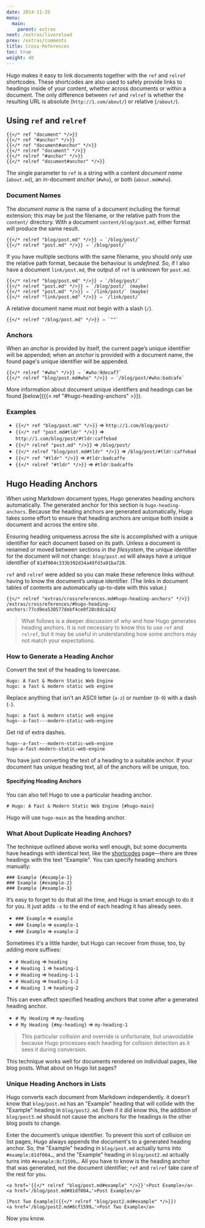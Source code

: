 ```yaml
---
date: 2014-11-25
menu:
  main:
    parent: extras
next: /extras/livereload
prev: /extras/comments
title: Cross-References
toc: true
weight: 40
---
```


Hugo makes it easy to link documents together with the `ref` and `relref` shortcodes. These shortcodes are also used to safely provide links to headings inside of your content, whether across documents or within a document. The only difference between `ref` and `relref` is whether the resulting URL is absolute (`http://1.com/about/`) or relative (`/about/`).

## Using `ref` and `relref`

    {{</* ref "document" */>}}
    {{</* ref "#anchor" */>}}
    {{</* ref "document#anchor" */>}}
    {{</* relref "document" */>}}
    {{</* relref "#anchor" */>}}
    {{</* relref "document#anchor" */>}}

The single parameter to `ref` is a string with a content _document name_ (`about.md`), an in-document _anchor_ (`#who`), or both (`about.md#who`).

### Document Names

The _document name_ is the name of a document including the format extension; this may be just the filename, or the relative path from the `content/` directory. With a document `content/blog/post.md`, either format will produce the same result.

    {{</* relref "blog/post.md" */>}} ⇒ `/blog/post/`
    {{</* relref "post.md" */>}} ⇒ `/blog/post/`

If you have multiple sections with the same filename, you should only use the relative path format, because the behaviour is _undefined_. So, if I also have a document `link/post.md`, the output of `ref` is unknown for `post.md`.

    {{</* relref "blog/post.md" */>}} ⇒ `/blog/post/`
    {{</* relref "post.md" */>}} ⇒ `/blog/post/` (maybe)
    {{</* relref "post.md" */>}} ⇒ `/link/post/` (maybe)
    {{</* relref "link/post.md" */>}} ⇒ `/link/post/`

A relative document name must *not* begin with a slash (`/`).

    {{</* relref "/blog/post.md" */>}} ⇒ `""`

### Anchors

When an _anchor_ is provided by itself, the current page’s unique identifier will be appended; when an _anchor_ is provided with a document name, the found page's unique identifier will be appended.

    {{</* relref "#who" */>}} ⇒ `#who:9decaf7`
    {{</* relref "blog/post.md#who" */>}} ⇒ `/blog/post/#who:badcafe`

More information about document unique identifiers and headings can be found [below]({{< ref "#hugo-heading-anchors" >}}).

### Examples

* `{{</* ref "blog/post.md" */>}}` ⇒ `http://1.com/blog/post/`
* `{{</* ref "post.md#tldr" */>}}` ⇒ `http://1.com/blog/post/#tldr:caffebad`
* `{{</* relref "post.md" */>}}` ⇒ `/blog/post/`
* `{{</* relref "blog/post.md#tldr" */>}}` ⇒ `/blog/post/#tldr:caffebad`
* `{{</* ref "#tldr" */>}}` ⇒ `#tldr:badcaffe`
* `{{</* relref "#tldr" */>}}` ⇒ `#tldr:badcaffe`

## Hugo Heading Anchors

When using Markdown document types, Hugo generates heading anchors automatically. The generated anchor for this section is `hugo-heading-anchors`. Because the heading anchors are generated automatically, Hugo takes some effort to ensure that heading anchors are unique both inside a document and across the entire site.

Ensuring heading uniqueness across the site is accomplished with a unique identifier for each document based on its path. Unless a document is renamed or moved between sections *in the filesystem*, the unique identifier for the document will not change: `blog/post.md` will always have a unique identifier of `81df004c333b392d34a49fd3a91ba720`.

`ref` and `relref` were added so you can make these reference links without having to know the document’s unique identifier. (The links in document tables of contents are automatically up-to-date with this value.)

    {{</* relref "extras/crossreferences.md#hugo-heading-anchors" */>}}
    /extras/crossreferences/#hugo-heading-anchors:77cd9ea530577debf4ce0f28c8dca242

> What follows is a deeper discussion of *why* and *how* Hugo generates heading anchors. It is not necessary to know this to use `ref` and `relref`, but it may be useful in understanding how some anchors may not match your expectations.

### How to Generate a Heading Anchor

Convert the text of the heading to lowercase.

    Hugo: A Fast & Modern Static Web Engine
    hugo: a fast & modern static web engine

Replace anything that isn't an ASCII letter (`a-z`) or number (`0-9`) with a dash (`-`).

    hugo: a fast & modern static web engine
    hugo--a-fast---modern-static-web-engine

Get rid of extra dashes.

    hugo--a-fast---modern-static-web-engine
    hugo-a-fast-modern-static-web-engine

You have just converting the text of a heading to a suitable anchor. If your document has unique heading text, all of the anchors will be unique, too.

#### Specifying Heading Anchors

You can also tell Hugo to use a particular heading anchor.

    # Hugo: A Fast & Modern Static Web Engine {#hugo-main}

Hugo will use `hugo-main` as the heading anchor.

### What About Duplicate Heading Anchors?

The technique outlined above works well enough, but some documents have headings with identical text, like the [shortcodes](/extras/shortcodes/) page—there are three headings with the text "Example". You can specify heading anchors manually:

    ### Example {#example-1}
    ### Example {#example-2}
    ### Example {#example-3}

It’s easy to forget to do that all the time, and Hugo is smart enough to do it for you. It just adds `-x` to the end of each heading it has already seen.

* `### Example` ⇒ `example`
* `### Example` ⇒ `example-1`
* `### Example` ⇒ `example-2`

Sometimes it's a little harder, but Hugo can recover from those, too, by adding more suffixes:

* `# Heading` ⇒ `heading`
* `# Heading 1` ⇒ `heading-1`
* `# Heading` ⇒ `heading-1-1`
* `# Heading` ⇒ `heading-1-2`
* `# Heading 1` ⇒ `heading-2`

This can even affect specified heading anchors that come after a generated heading anchor.

* `# My Heading` ⇒ `my-heading`
* `# My Heading {#my-heading}` ⇒ `my-heading-1`

> This particular collision and override is unfortunate, but unavoidable because Hugo processes each heading for collision detection as it sees it during conversion.

This technique works well for documents rendered on individual pages, like blog posts. What about on Hugo list pages?

### Unique Heading Anchors in Lists

Hugo converts each document from Markdown independently. it doesn’t know that `blog/post.md` has an "Example" heading that will collide with the "Example" heading in `blog/post2.md`. Even if it did know this, the addition of `blog/post3.md` should not cause the anchors for the headings in the other blog posts to change.

Enter the document’s unique identifier. To prevent this sort of collision on
list pages, Hugo always appends the document's to a generated heading anchor.
So, the "Example" heading in `blog/post.md` actually turns into
`#example:81df004…`, and the "Example" heading in `blog/post2.md` actually
turns into `#example:8cf1599…`. All you have to know is the heading anchor that
was generated, not the document identifier; `ref` and `relref` take care of the
rest for you.

    <a href='{{</* relref "blog/post.md#example" */>}}'>Post Example</a>
    <a href='/blog/post.md#81df004…'>Post Example</a>

    [Post Two Example]({{</* relref "blog/post2.md#example" */>}})
    <a href='/blog/post2.md#8cf1599…'>Post Two Example</a>

Now you know.
